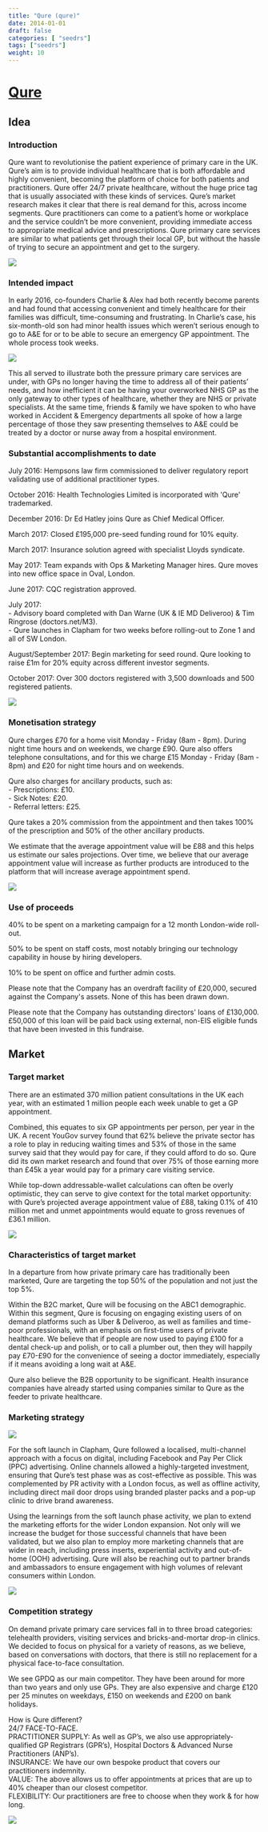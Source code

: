 ```yaml
---
title: "Qure (qure)"
date: 2014-01-01
draft: false
categories: [ "seedrs"]
tags: ["seedrs"]
weight: 10
---
```


# [Qure](https://www.seedrs.com/qure)

## Idea

### Introduction

Qure want to revolutionise the patient experience of primary care in the UK. Qure’s aim is to provide individual healthcare that is both affordable and highly convenient, becoming the platform of choice for both patients and practitioners. Qure offer 24/7 private healthcare, without the huge price tag that is usually associated with these kinds of services. Qure’s market research makes it clear that there is real demand for this, across income segments. Qure practitioners can come to a patient’s home or workplace and the service couldn’t be more convenient, providing immediate access to appropriate medical advice and prescriptions. Qure primary care services are similar to what patients get through their local GP, but without the hassle of trying to secure an appointment and get to the surgery.

![](/img/seedrs/uploads/startup/section_image/image/13269/fv74ooz32m060cp2hwatg3qwp7tils7/Image_6.jpg?rect=0%2C0%2C600%2C677&w=600&fit=clip&s=4824234f197ca4b98af3e2a64cd0123c)

### Intended impact

In early 2016, co-founders Charlie &amp; Alex had both recently become parents and had found that accessing convenient and timely healthcare for their families was difficult, time-consuming and frustrating. In Charlie’s case, his six-month-old son had minor health issues which weren’t serious enough to go to A&amp;E for or to be able to secure an emergency GP appointment. The whole process took weeks.

![](/img/seedrs/uploads/startup/section_image/image/13270/2duybw2oas1b0o4atemst69uyt8o0sm/image2.PNG?rect=0%2C23%2C483%2C729&w=600&fit=clip&s=15ed3fd52c08b812b914b4bcb2495e2a)

This all served to illustrate both the pressure primary care services are under, with GPs no longer having the time to address all of their patients’ needs, and how inefficient it can be having your overworked NHS GP as the only gateway to other types of healthcare, whether they are NHS or private specialists. At the same time, friends &amp; family we have spoken to who have worked in Accident &amp; Emergency departments all spoke of how a large percentage of those they saw presenting themselves to A&amp;E could be treated by a doctor or nurse away from a hospital environment.

### Substantial accomplishments to date

July 2016: Hempsons law firm commissioned to deliver regulatory report validating use of additional practitioner types.

October 2016: Health Technologies Limited is incorporated with 'Qure' trademarked.

December 2016: Dr Ed Hatley joins Qure as Chief Medical Officer.

March 2017: Closed £195,000 pre-seed funding round for 10% equity.

March 2017: Insurance solution agreed with specialist Lloyds syndicate.

May 2017: Team expands with Ops &amp; Marketing Manager hires. Qure moves into new office space in Oval, London.

June 2017: CQC registration approved.

July 2017: <br> - Advisory board completed with Dan Warne (UK &amp; IE MD Deliveroo) &amp; Tim Ringrose (doctors.net/M3). <br> - Qure launches in Clapham for two weeks before rolling-out to Zone 1 and all of SW London.

August/September 2017: Begin marketing for seed round. Qure looking to raise £1m for 20% equity across different investor segments.

October 2017: Over 300 doctors registered with 3,500 downloads and 500 registered patients.

![](/img/seedrs/uploads/startup/section_image/image/13271/thbs8cn0ewlf6r442v21uc1j4m4tsbz/Image_2.jpg?rect=0%2C0%2C600%2C400&w=600&fit=clip&s=049bfc7da1d05fbfbb2a10d8f33df103)

### Monetisation strategy

Qure charges £70 for a home visit Monday - Friday (8am - 8pm). During night time hours and on weekends, we charge £90. Qure also offers telephone consultations, and for this we charge £15 Monday - Friday (8am - 8pm) and £20 for night time hours and on weekends.

Qure also charges for ancillary products, such as: <br>- Prescriptions: £10. <br>- Sick Notes: £20. <br>- Referral letters: £25.

Qure takes a 20% commission from the appointment and then takes 100% of the prescription and 50% of the other ancillary products.

We estimate that the average appointment value will be £88 and this helps us estimate our sales projections. Over time, we believe that our average appointment value will increase as further products are introduced to the platform that will increase average appointment spend.

![](/img/seedrs/uploads/startup/section_image/image/13275/r38p6jbxd07rjj2cbu1nbxoaokaa00f/image1__2_.PNG?rect=0%2C0%2C487%2C869&w=600&fit=clip&s=475838347f0cb61cdf865d6874a817a0)

### Use of proceeds

40% to be spent on a marketing campaign for a 12 month London-wide roll-out.

50% to be spent on staff costs, most notably bringing our technology capability in house by hiring developers.

10% to be spent on office and further admin costs.

Please note that the Company has an overdraft facility of £20,000, secured against the Company's assets. None of this has been drawn down.

Please note that the Company has outstanding directors' loans of £130,000. £50,000 of this loan will be paid back using external, non-EIS eligible funds that have been invested in this fundraise.

## Market

### Target market

There are an estimated 370 million patient consultations in the UK each year, with an estimated 1 million people each week unable to get a GP appointment.

Combined, this equates to six GP appointments per person, per year in the UK. A recent YouGov survey found that 62% believe the private sector has a role to play in reducing waiting times and 53% of those in the same survey said that they would pay for care, if they could afford to do so. Qure did its own market research and found that over 75% of those earning more than £45k a year would pay for a primary care visiting service.

While top-down addressable-wallet calculations can often be overly optimistic, they can serve to give context for the total market opportunity: with Qure’s projected average appointment value of £88, taking 0.1% of 410 million met and unmet appointments would equate to gross revenues of £36.1 million.

![](/img/seedrs/uploads/startup/section_image/image/13274/sfeofmb4k25vxh524ap83eaft6vcvuw/Image_8.jpg?rect=0%2C0%2C600%2C400&w=600&fit=clip&s=ca030a762a2fff512311d5843b52a0d0)

### Characteristics of target market

In a departure from how private primary care has traditionally been marketed, Qure are targeting the top 50% of the population and not just the top 5%.

Within the B2C market, Qure will be focusing on the ABC1 demographic. Within this segment, Qure is focusing on engaging existing users of on demand platforms such as Uber &amp; Deliveroo, as well as families and time-poor professionals, with an emphasis on first-time users of private healthcare. We believe that if people are now used to paying £100 for a dental check-up and polish, or to call a plumber out, then they will happily pay £70-£90 for the convenience of seeing a doctor immediately, especially if it means avoiding a long wait at A&amp;E.

Qure also believe the B2B opportunity to be significant. Health insurance companies have already started using companies similar to Qure as the feeder to private healthcare.

### Marketing strategy

![](/img/seedrs/uploads/startup/section_image/image/13273/kowhivlqkdocytxwbn47axkkcohizgw/image3.PNG?rect=0%2C237%2C484%2C382&w=600&fit=clip&s=5648af8506a76a2259e252a252fcc66a)

For the soft launch in Clapham, Qure followed a localised, multi-channel approach with a focus on digital, including Facebook and Pay Per Click (PPC) advertising. Online channels allowed a highly-targeted investment, ensuring that Qure’s test phase was as cost-effective as possible. This was complemented by PR activity with a London focus, as well as offline activity, including direct mail door drops using branded plaster packs and a pop-up clinic to drive brand awareness.

Using the learnings from the soft launch phase activity, we plan to extend the marketing efforts for the wider London expansion. Not only will we increase the budget for those successful channels that have been validated, but we also plan to employ more marketing channels that are wider in reach, including press inserts, experiential activity and out-of-home (OOH) advertising. Qure will also be reaching out to partner brands and ambassadors to ensure engagement with high volumes of relevant consumers within London.

![](/img/seedrs/uploads/startup/section_image/image/13272/8z7gf8qpgu51oehhh08gf41cjodl5ox/Image_12.jpg?rect=0%2C0%2C600%2C394&w=600&fit=clip&s=6b074f2954e73e4a46c8a1f6fce24a73)

### Competition strategy

On demand private primary care services fall in to three broad categories: telehealth providers, visiting services and bricks-and-mortar drop-in clinics. We decided to focus on physical for a variety of reasons, as we believe, based on conversations with doctors, that there is still no replacement for a physical face-to-face consultation.

We see GPDQ as our main competitor. They have been around for more than two years and only use GPs. They are also expensive and charge £120 per 25 minutes on weekdays, £150 on weekends and £200 on bank holidays.

How is Qure different? <br>24/7 FACE-TO-FACE. <br>PRACTITIONER SUPPLY: As well as GP’s, we also use appropriately-qualified GP Registrars (GPR’s), Hospital Doctors &amp; Advanced Nurse Practitioners (ANP’s). <br>INSURANCE: We have our own bespoke product that covers our practitioners indemnity. <br>VALUE: The above allows us to offer appointments at prices that are up to 40% cheaper than our closest competitor. <br>FLEXIBILITY: Our practitioners are free to choose when they work &amp; for how long.

![](/img/seedrs/uploads/startup/section_image/image/13276/2xtsa43f1cd4dnob4u0jycpzp5oo58s/Image_10.jpg?rect=0%2C0%2C600%2C400&w=600&fit=clip&s=023db05a5096e00cf1950daff90e712a)

